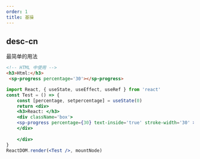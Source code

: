 ```yaml
---
order: 1
title: 基操
---
```



## desc-cn 
最简单的用法



```html
<!-- HTML 中使用 -->
<h3>Html:</h3>
 <sp-progress percentage='30'></sp-progress>
```


```jsx
import React, { useState, useEffect, useRef } from 'react'
const Test = () => {
    const [percentage, setpercentage] = useState(0)
    return <div>
    <h3>React: </h3>
    <div className='box'>
    <sp-progress percentage={30} text-inside='true' stroke-width='30' ></sp-progress>
    </div>
        
    </div>
}
ReactDOM.render(<Test />, mountNode)
```

<style> 
.box {
    width: 200px;
}
</style>